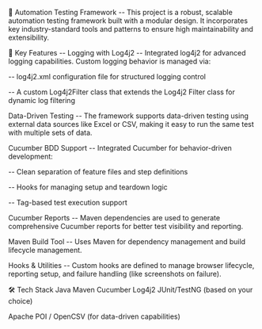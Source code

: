 🔧 Automation Testing Framework
-- This project is a robust, scalable automation testing framework built with a modular design. It incorporates key industry-standard tools and patterns to ensure high maintainability and extensibility.

🚀 Key Features
-- Logging with Log4j2
-- Integrated log4j2 for advanced logging capabilities. Custom logging behavior is managed via:

-- log4j2.xml configuration file for structured logging control

-- A custom Log4j2Filter class that extends the Log4j2 Filter class for dynamic log filtering

Data-Driven Testing
-- The framework supports data-driven testing using external data sources like Excel or CSV, making it easy to run the same test with multiple sets of data.

Cucumber BDD Support
-- Integrated Cucumber for behavior-driven development:

-- Clean separation of feature files and step definitions

-- Hooks for managing setup and teardown logic

-- Tag-based test execution support

Cucumber Reports
-- Maven dependencies are used to generate comprehensive Cucumber reports for better test visibility and reporting.

Maven Build Tool
-- Uses Maven for dependency management and build lifecycle management.

Hooks & Utilities
-- Custom hooks are defined to manage browser lifecycle, reporting setup, and failure handling (like screenshots on failure).

🛠 Tech Stack
Java
Maven
Cucumber
Log4j2
JUnit/TestNG (based on your choice)

Apache POI / OpenCSV (for data-driven capabilities)
